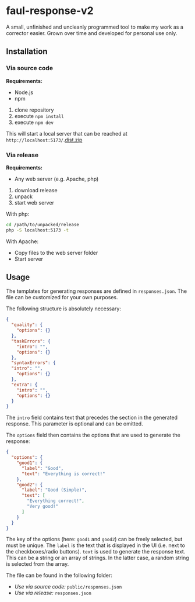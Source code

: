 # faul-response-v2

A small, unfinished and uncleanly programmed tool to make my work as a corrector easier.
Grown over time and developed for personal use only.

## Installation

### Via source code

**Requirements:**
- Node.js
- npm

1. clone repository
2. execute `npm install`
3. execute `npm dev`

This will start a local server that can be reached at `http://localhost:5173/`.[dist.zip](dist.zip)

### Via release

**Requirements:**
- Any web server (e.g. Apache, php)

1. download release
2. unpack
3. start web server

With php:
```bash
cd /path/to/unpacked/release
php -S localhost:5173 -t
```

With Apache:

- Copy files to the web server folder
- Start server

## Usage

The templates for generating responses are defined in `responses.json`.
The file can be customized for your own purposes.

The following structure is absolutely necessary:
```json
{
  "quality": {
    "options": {}
  },
  "taskErrors": {
    "intro": "",
    "options": {}
  },
  "syntaxErrors": {
  "intro": "",
    "options": {}
  },
  "extra": {
    "intro": "",
    "options": {}
  }
}
```

The `intro` field contains text that precedes the section in the generated response. This parameter is optional and can be omitted.

The `options` field then contains the options that are used to generate the response:

```json
{
  "options": {
    "good1": {
      "label": "Good",
      "text": "Everything is correct!"
    },
    "good2": {
      "label": "Good (Simple)",
      "text": [
        "Everything correct!",
        "Very good!"
      ]
    }
  }
}
```

The key of the options (here: `good1` and `good2`) can be freely selected, but must be unique.
The `label` is the text that is displayed in the UI (i.e. next to the checkboxes/radio buttons).
`text` is used to generate the response text. This can be a string or an array of strings. In the latter case, a random string is selected from the array.

The file can be found in the following folder:

- *Use via source code:* `public/responses.json`
- *Use via release:* `responses.json`